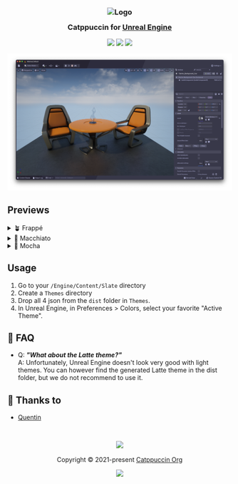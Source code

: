 <h3 align="center">
	<img src="https://raw.githubusercontent.com/catppuccin/catppuccin/main/assets/logos/exports/1544x1544_circle.png" width="100" alt="Logo"/><br/>
	<img src="https://raw.githubusercontent.com/catppuccin/catppuccin/main/assets/misc/transparent.png" height="30" width="0px"/>
	Catppuccin for <a href="https://www.unrealengine.com/">Unreal Engine</a>
	<img src="https://raw.githubusercontent.com/catppuccin/catppuccin/main/assets/misc/transparent.png" height="30" width="0px"/>
</h3>

<p align="center">
	<a href="https://github.com/catppuccin/unreal-engine/stargazers"><img src="https://img.shields.io/github/stars/catppuccin/unreal-engine?colorA=363a4f&colorB=b7bdf8&style=for-the-badge"></a>
	<a href="https://github.com/catppuccin/unreal-engine/issues"><img src="https://img.shields.io/github/issues/catppuccin/unreal-engine?colorA=363a4f&colorB=f5a97f&style=for-the-badge"></a>
	<a href="https://github.com/catppuccin/unreal-engine/contributors"><img src="https://img.shields.io/github/contributors/catppuccin/unreal-engine?colorA=363a4f&colorB=a6da95&style=for-the-badge"></a>
</p>

<p align="center">
	<img src="./assets/preview.webp"/>
</p>

## Previews

<details>
<summary>🪴 Frappé</summary>
<img src="./assets/previews/Frappé.png"/>
</details>
<details>
<summary>🌺 Macchiato</summary>
<img src="./assets/previews/Macchiato.png"/>
</details>
<details>
<summary>🌿 Mocha</summary>
<img src="./assets/previews/Mocha.png"/>
</details>

## Usage

1. Go to your `/Engine/Content/Slate` directory
2. Create a `Themes` directory
3. Drop all 4 json from the `dist` folder in `Themes`.
4. In Unreal Engine, in Preferences > Colors, select your favorite "Active Theme".

## 🙋 FAQ

-	Q: **_"What about the Latte theme?"_**\
	A: Unfortunately, Unreal Engine doesn't look very good with light themes. You can however find the generated Latte theme in the dist folder, but we do not recommend to use it.

## 💝 Thanks to

- [Quentin](https://github.com/quentinguidee)

&nbsp;

<p align="center">
	<img src="https://raw.githubusercontent.com/catppuccin/catppuccin/main/assets/footers/gray0_ctp_on_line.svg?sanitize=true" />
</p>

<p align="center">
	Copyright &copy; 2021-present <a href="https://github.com/catppuccin" target="_blank">Catppuccin Org</a>
</p>

<p align="center">
	<a href="https://github.com/catppuccin/catppuccin/blob/main/LICENSE"><img src="https://img.shields.io/static/v1.svg?style=for-the-badge&label=License&message=MIT&logoColor=d9e0ee&colorA=363a4f&colorB=b7bdf8"/></a>
</p>
